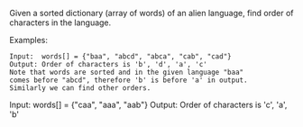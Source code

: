 Given a sorted dictionary (array of words) of an alien language, find order of characters in the language.

Examples:
```
Input:  words[] = {"baa", "abcd", "abca", "cab", "cad"}
Output: Order of characters is 'b', 'd', 'a', 'c'
Note that words are sorted and in the given language "baa" 
comes before "abcd", therefore 'b' is before 'a' in output.
Similarly we can find other orders.
```
Input:  words[] = {"caa", "aaa", "aab"}
Output: Order of characters is 'c', 'a', 'b'

